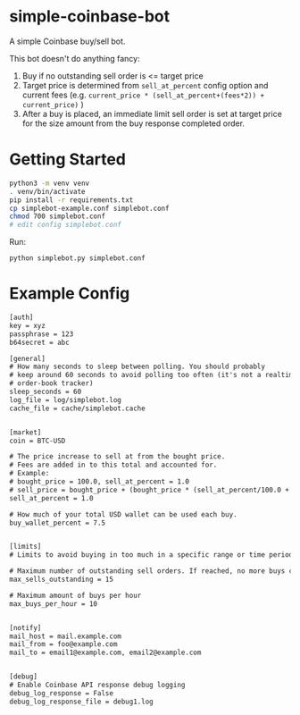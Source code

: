 # simple-coinbase-bot
A simple Coinbase buy/sell bot.

This bot doesn't do anything fancy:
1. Buy if no outstanding sell order is <= target price
2. Target price is determined from `sell_at_percent` config option and current
fees (e.g. `current_price * (sell_at_percent+(fees*2)) + current_price)` )
3. After a buy is placed, an immediate limit sell order is set at target price for
the size amount from the buy response completed order.

# Getting Started

```bash
python3 -m venv venv
. venv/bin/activate
pip install -r requirements.txt
cp simplebot-example.conf simplebot.conf
chmod 700 simplebot.conf
# edit config simplebot.conf
```

Run:
```
python simplebot.py simplebot.conf
```

# Example Config

```txt
[auth]
key = xyz
passphrase = 123
b64secret = abc

[general]
# How many seconds to sleep between polling. You should probably
# keep around 60 seconds to avoid polling too often (it's not a realtime
# order-book tracker)
sleep_seconds = 60
log_file = log/simplebot.log
cache_file = cache/simplebot.cache


[market]
coin = BTC-USD

# The price increase to sell at from the bought price.
# Fees are added in to this total and accounted for.
# Example:
# bought_price = 100.0, sell_at_percent = 1.0
# sell_price = bought_price + (bought_price * (sell_at_percent/100.0 + fees))
sell_at_percent = 1.0

# How much of your total USD wallet can be used each buy.
buy_wallet_percent = 7.5


[limits]
# Limits to avoid buying in too much in a specific range or time period

# Maximum number of outstanding sell orders. If reached, no more buys can be placed.
max_sells_outstanding = 15

# Maximum amount of buys per hour
max_buys_per_hour = 10


[notify]
mail_host = mail.example.com
mail_from = foo@example.com
mail_to = email1@example.com, email2@example.com


[debug]
# Enable Coinbase API response debug logging
debug_log_response = False
debug_log_response_file = debug1.log
```

